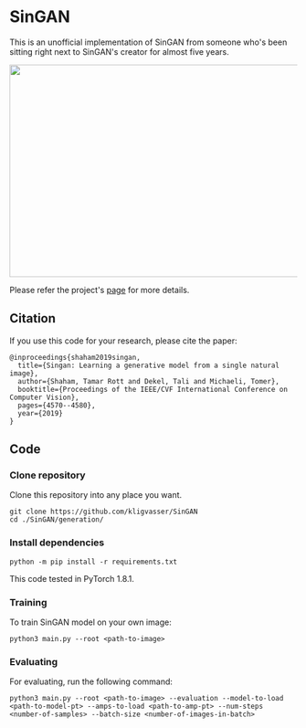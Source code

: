 # SinGAN
This is an unofficial implementation of SinGAN from someone who's been sitting right next to SinGAN's creator for almost five years.


<p align="center">
  <img width="992" height="372" src="/figures/sampled.png">
</p>


Please refer the project's [page](https://tamarott.github.io/SinGAN.htm) for more details.



## Citation
If you use this code for your research, please cite the paper:

```
@inproceedings{shaham2019singan,
  title={Singan: Learning a generative model from a single natural image},
  author={Shaham, Tamar Rott and Dekel, Tali and Michaeli, Tomer},
  booktitle={Proceedings of the IEEE/CVF International Conference on Computer Vision},
  pages={4570--4580},
  year={2019}
}
```


## Code

### Clone repository

Clone this repository into any place you want.

```
git clone https://github.com/kligvasser/SinGAN
cd ./SinGAN/generation/
```

### Install dependencies

```
python -m pip install -r requirements.txt
```

This code tested in PyTorch 1.8.1.

### Training
To train SinGAN model on your own image:

```
python3 main.py --root <path-to-image>
```

### Evaluating
For evaluating, run the following command:

```
python3 main.py --root <path-to-image> --evaluation --model-to-load <path-to-model-pt> --amps-to-load <path-to-amp-pt> --num-steps <number-of-samples> --batch-size <number-of-images-in-batch>
```
